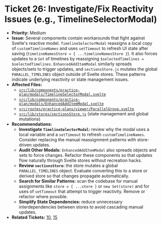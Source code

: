 # Ticket 26: Investigate/Fix Reactivity Issues (e.g., TimelineSelectorModal)

- **Priority:** Medium
- **Issue:** Several components contain workarounds that fight against Svelte's reactive model. `TimelineSelectorModal` reassigns a local copy of `customTimelineNames` and uses `setTimeout` to refresh UI state after saving (`timelineNamesStore = { ...timelineNamesStore }`). It also forces updates to a `Set` of timelines by reassigning `$selectedTimelines = $selectedTimelines`. `EnhancedAddItemModal` similarly spreads objects/sets to trigger updates, and `sectionsStore.js` mutates the global `PARALLEL_TIMELINES` object outside of Svelte stores. These patterns indicate underlying reactivity or state management issues.
- **Affected Files:**
  - [`src/lib/components/practice-plan/modals/TimelineSelectorModal.svelte`](src/lib/components/practice-plan/modals/TimelineSelectorModal.svelte)
  - [`src/lib/components/practice-plan/modals/EnhancedAddItemModal.svelte`](src/lib/components/practice-plan/modals/EnhancedAddItemModal.svelte)
  - [`src/routes/practice-plans/viewer/ParallelGroup.svelte`](src/routes/practice-plans/viewer/ParallelGroup.svelte)
  - [`src/lib/stores/sectionsStore.js`](src/lib/stores/sectionsStore.js) (state management and global mutations)
- **Recommendations:**
  - **Investigate `TimelineSelectorModal`:** review why the modal uses a local variable and a `setTimeout` to refresh `customTimelineNames`. Consider replacing the manual reassignment patterns with store-driven updates.
  - **Audit Other Modals:** `EnhancedAddItemModal` also spreads objects and sets to force changes. Refactor these components so that updates flow naturally through Svelte stores without recreation hacks.
  - **Review `sectionsStore`:** the store mutates a global `PARALLEL_TIMELINES` object. Evaluate converting this to a store or derived store so that changes propagate automatically.
  - **Search for Similar Patterns:** scan the codebase for manual assignments like `store = { ...store }` or `new Set(store)` and for uses of `setTimeout` that attempt to trigger reactivity. Remove or refactor where possible.
  - **Simplify State Dependencies:** reduce unnecessary interdependencies between stores to avoid cascading manual updates.
- **Related Tickets:** [10](./10-refactor-state-sectionsstore.md), [15](./15-refactor-component-coupling.md)

